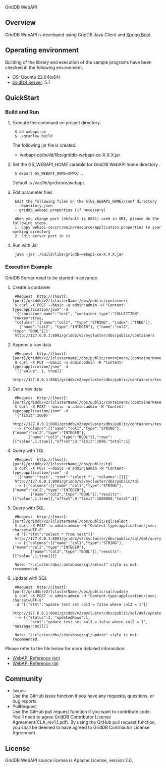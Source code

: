 GridDB WebAPI

## Overview

GridDB WebAPI is developed using GridDB Java Client and [Spring Boot](https://spring.io/projects/spring-boot).  

## Operating environment

Building of the library and execution of the sample programs have been checked in the following environment.
- OS: Ubuntu 22.04(x64)
- [GridDB Server](https://github.com/griddb/griddb): 5.7

## QuickStart

### Build and Run 
        
1. Execute the command on project directory.

        $ cd webapi-ce
        $ ./gradlew build

    The following jar file is created.
    - webapi-ce/build/libs/griddb-webapi-ce-X.X.X.jar

2. Set the GS_WEBAPI_HOME variable for GridDB WebAPI home directory .

        $ export GS_WEBAPI_HOME=$PWD/..

    Default is /var/lib/gridstore/webapi.

3. Edit parameter files

        Edit the following files on the ${GS_WEBAPI_HOME}/conf directory
        - repository.json
        - griddb_webapi.properties (if necessary)

        When you change port (default is 8081) used in URI, please do the following steps.
        1. Copy webapi-ce/src/main/resource/application.properties to your working directory
        2. Edit server.port in it

4. Run with Jar

        java -jar ./build/libs/griddb-webapi-ce-X.X.X.jar

### Execution Example

GridDB Server need to be started in advance.

1. Create a container

        #Request  http://[host]:[port]/griddb/v2/[clusterName]/dbs/public/containers 
        $ curl -X POST --basic -u admin:admin -H "Content-type:application/json" -d 
        '{"container_name":"test", "container_type":"COLLECTION", "rowkey":true, 
        "columns":[{"name":"col1", "type":"STRING", "index":["TREE"]}, 
          {"name":"col2", "type":"INTEGER"}, {"name":"col3", "type":"BOOL"}]}' 
        http://127.0.0.1:8081/griddb/v2/mycluster/dbs/public/containers

2. Append a row data

        #Request  http://[host]:[port]/griddb/v2/[clusterName]/dbs/public/containers/[containerName]/rows 
        $ curl -X PUT --basic -u admin:admin -H "Content-type:application/json" -d 
        '[["value", 1, true]]' 
        http://127.0.0.1:8081/griddb/v2/mycluster/dbs/public/containers/test/rows 

3. Get a row data

        #Request  http://[host]:[port]/griddb/v2/[clusterName]/dbs/public/containers/[containerName]/rows 
        $ curl -X POST --basic -u admin:admin -H "Content-type:application/json" -d 
        '{"limit":1000}'
        http://127.0.0.1:8081/griddb/v2/mycluster/dbs/public/containers/test/rows 
        --> {"columns":[{"name":"col1","type":"STRING"},{"name":"col2","type":"INTEGER"}, 
              {"name":"col3","type":"BOOL"}],"rows":[["value",1,true]],"offset":0,"limit":1000,"total":1}

4. Query with TQL

        #Request  http://[host]:[port]/griddb/v2/[clusterName]/dbs/public/tql 
        $ curl -X POST --basic -u admin:admin -H "Content-type:application/json" -d 
        '[{"name":"test", "stmt":"select *", "columns":[]}]' 
        http://127.0.0.1:8081/griddb/v2/mycluster/dbs/public/tql 
        --> [{"columns":[{"name":"col1","type":"STRING"},{"name":"col2","type":"INTEGER"}, 
               {"name":"col3","type":"BOOL"}],"results":[["value",1,true]],"offset":0,"limit":1000000,"total":1}]

5. Query with SQL

        #Request  http://[host]:[port]/griddb/v2/[clusterName]/dbs/public/sql/select 
        $ curl -X POST -u admin:admin -H "Content-type:application/json; charset=UTF-8" 
        -d '[{"stmt":"select * from test"}]' 
        http://127.0.0.1:8081/griddb/v2/mycluster/dbs/public/sql/dml/query 
        --> [{"columns":[{"name":"col1","type":"STRING"},{"name":"col2","type":"INTEGER"}, 
               {"name":"col3","type":"BOOL"}],"results":[["value",1,true]]}]

        Note: "/:cluster/dbs/:database/sql/select" style is not recommended.

6. Update with SQL

        #Request  http://[host]:[port]/griddb/v2/[clusterName]/dbs/public/sql/update 
        $ curl -X POST -u admin:admin -H "Content-type:application/json; charset=UTF-8" 
        -d '[{"stmt":"update test set col3 = false where col2 = 1"}]' 
        http://127.0.0.1:8081/griddb/v2/mycluster/dbs/public/sql/dml/update 
        --> [{"status":1, "updatedRows":1,
               "stmt":"update test set col3 = false where col2 = 1", "message":null}]

        Note: "/:cluster/dbs/:database/sql/update" style is not recommended.

Please refer to the file below for more detailed information.  
  - [WebAPI Reference (en)](GridDB_Web_API_Reference.md)
  - [WebAPI Reference (ja)](GridDB_Web_API_Reference_ja.md)

## Community

  * Issues  
    Use the GitHub issue function if you have any requests, questions, or bug reports. 
  * PullRequest  
    Use the GitHub pull request function if you want to contribute code.
    You'll need to agree GridDB Contributor License Agreement(CLA_rev1.1.pdf).
    By using the GitHub pull request function, you shall be deemed to have agreed to GridDB Contributor License Agreement.

## License
  
  GridDB WebAPI source license is Apache License, version 2.0.
